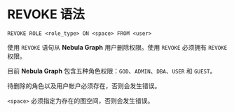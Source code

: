 # REVOKE 语法

```ngql
REVOKE ROLE <role_type> ON <space> FROM <user>
```

使用 `REVOKE` 语句从 **Nebula Graph** 用户删除权限。使用 `REVOKE` 必须拥有 `REVOKE` 权限。

目前 **Nebula Graph** 包含五种角色权限：`GOD`、`ADMIN`、`DBA`、`USER` 和 `GUEST`。

待删除的角色以及用户帐户必须存在，否则会发生错误。

`<space>` 必须指定为存在的图空间，否则会发生错误。
